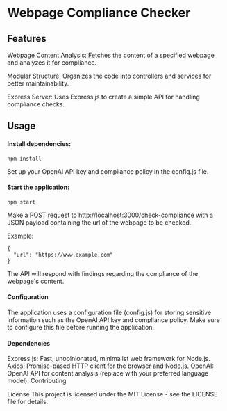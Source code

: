 # Webpage Compliance Checker

## Features
Webpage Content Analysis: Fetches the content of a specified webpage and analyzes it for compliance.

Modular Structure: Organizes the code into controllers and services for better maintainability.

Express Server: Uses Express.js to create a simple API for handling compliance checks.

## Usage
#### Install dependencies:

```
npm install
```
Set up your OpenAI API key and compliance policy in the config.js file.

#### Start the application:

```
npm start
```

Make a POST request to http://localhost:3000/check-compliance with a JSON payload containing the url of the webpage to be checked.

Example:

```
{
  "url": "https://www.example.com"
}
```
The API will respond with findings regarding the compliance of the webpage's content.

#### Configuration
The application uses a configuration file (config.js) for storing sensitive information such as the OpenAI API key and compliance policy. Make sure to configure this file before running the application.

#### Dependencies
Express.js: Fast, unopinionated, minimalist web framework for Node.js.
Axios: Promise-based HTTP client for the browser and Node.js.
OpenAI: OpenAI API for content analysis (replace with your preferred language model).
Contributing

License
This project is licensed under the MIT License - see the LICENSE file for details.

